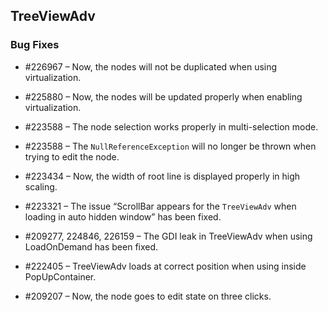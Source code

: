 ## TreeViewAdv

### Bug Fixes

* \#226967 – Now, the nodes will not be duplicated when using virtualization.

* \#225880 – Now, the nodes will be updated properly when enabling virtualization.

* \#223588 – The node selection works properly in multi-selection mode.

* \#223588 – The `NullReferenceException` will no longer be thrown when trying to edit the node.

* \#223434 – Now, the width of root line is displayed properly in high scaling.

* \#223321 – The issue “ScrollBar appears for the `TreeViewAdv` when loading in auto hidden window” has been fixed.

* \#209277, 224846, 226159 – The GDI leak in TreeViewAdv when using LoadOnDemand has been fixed.

* \#222405 – TreeViewAdv loads at correct position when using inside PopUpContainer.

* \#209207 – Now, the node goes to edit state on three clicks.